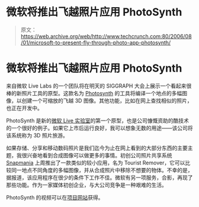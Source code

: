 # 微软将推出飞越照片应用 PhotoSynth 

> 原文：<https://web.archive.org/web/http://www.techcrunch.com:80/2006/08/01/microsoft-to-present-fly-through-photo-app-photosynth/>

# 微软将推出飞越照片应用 PhotoSynth

来自微软 Live Labs 的一个团队将在明天的 SIGGRAPH 大会上展示一个看起来很棒的新照片工具的原型。这款名为 [Photosynth](https://web.archive.org/web/20230307225820/http://labs.live.com/photosynth/) 的工具将编译一个地点的多幅图像，以创建一个可缩放的飞越 3D 图像。其他功能，比如在网上查找相似的照片，也正在开发中。

PhotoSynth 是新的[微软 Live 实验室](https://web.archive.org/web/20230307225820/http://labs.live.com/)的第一个原型，也是公司慷慨资助的酷技术的一个很好的例子。如果它上市后运行良好，我可以想象无数的用途——该公司将该系统称为 3D 照片旅游。

如果存储、分享和移动数码照片是我们迄今为止在网上看到的大部分东西的主要主题，我很兴奋地看到合成图像可以做更多的事情。初创公司照片共享系统 [Snapmania](https://web.archive.org/web/20230307225820/http://www.snapmania.com/info/en/trm/) 上周推出了一款类似的较小应用，名为 Tourist Remover，它可以比较同一地点不同角度的多幅图像，并从合成照片中移除不想要的物体。不幸的是，据报道，该应用程序在很少的条件下工作不佳。微软有另一项服务，合影，再现了那些功能。作为一家媒体初创企业，与大公司竞争是一种艰难的生活。

PhotoSynth 的视频可以在[项目网站](https://web.archive.org/web/20230307225820/http://labs.live.com/photosynth/)获得。